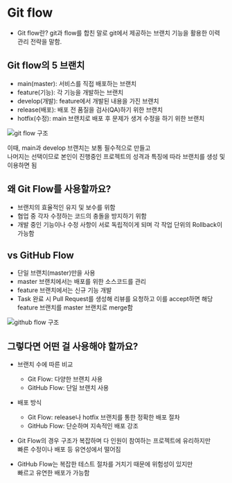 # Git flow

- Git flow란? git과 flow를 합친 말로 git에서 제공하는 브랜치 기능을 활용한 이력 관리 전략을 말함.

## Git flow의 5 브랜치

- main(master): 서비스를 직접 배포하는 브랜치  
- feature(기능): 각 기능을 개발하는 브랜치  
- develop(개발): feature에서 개발된 내용을 가진 브랜치  
- release(배포): 배포 전 품질을 검사(QA)하기 위한 브랜치  
- hotfix(수정): main 브랜치로 배포 후 문제가 생겨 수정을 하기 위한 브랜치

![git flow 구조](![image](https://github.com/user-attachments/assets/008526d2-9e04-4f41-9f8c-af842fbe935a)
)

이때, main과 develop 브랜치는 보통 필수적으로 만들고  
나머지는 선택이므로 본인이 진행중인 프로젝트의 성격과 특징에 따라 브랜치를 생성 및 이용하면 됨

## 왜 Git Flow를 사용할까요?

- 브랜치의 효율적인 유지 및 보수를 위함  
- 협업 중 각자 수정하는 코드의 충돌을 방지하기 위함  
- 개발 중인 기능이나 수정 사항이 서로 독립적이게 되며 각 작업 단위의 Rollback이 가능함

## vs GitHub Flow

- 단일 브랜치(master)만을 사용  
- master 브랜치에서는 배포를 위한 소스코드를 관리  
- feature 브랜치에서는 신규 기능 개발  
- Task 완료 시 Pull Request를 생성해 리뷰를 요청하고 이를 accept하면 해당 feature 브랜치를 master 브랜치로 merge함

![github flow 구조](![download](https://github.com/user-attachments/assets/6edbae3a-81ca-4aef-8beb-44d3708ee141)
)

## 그렇다면 어떤 걸 사용해야 할까요?

- 브랜치 수에 따른 비교  
    - Git Flow: 다양한 브랜치 사용  
    - GitHub Flow: 단일 브랜치 사용

- 배포 방식  
    - Git Flow: release나 hotfix 브랜치를 통한 정확한 배포 절차  
    - GitHub Flow: 단순하며 지속적인 배포 강조

- Git Flow의 경우 구조가 복잡하며 다 인원이 참여하는 프로젝트에 유리하지만  
  빠른 수정이나 배포 등 유연성에서 떨어짐  
- GitHub Flow는 복잡한 테스트 절차를 거치기 때문에 위험성이 있지만  
  빠르고 유연한 배포가 가능함
